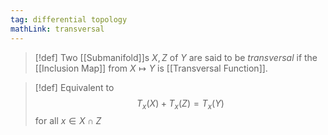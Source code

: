 ```yaml
---
tag: differential topology
mathLink: transversal
---
```

>[!def]
>Two [[Submanifold]]s $X,Z$ of $Y$ are said to be *transversal* if the [[Inclusion Map]] from $X \mapsto Y$ is [[Transversal Function]].

>[!def]
>Equivalent to $$T_{x}(X)+T_{x}(Z)=T_{x}(Y)$$for all $x\in X\cap Z$

